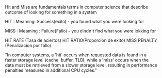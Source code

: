 
Hit and Miss are fundamentals terms in computer  science that describe outcome of looking for something in a system 

HIT :
Meaming: Success(exito) - you found what you were looking for

MISS : 
Meaming : Failure(Fallo) - you dindn´t find what you were lokking for


HIT RATE (Tasa de aciertos)
HIT RATIO(Proporcion de exito)
MISS PENALTY (Penalizacion por fallo)

"In computer systems, a 'hit' occurs when requested data is found in a faster storage level (cache, buffer, TLB), while a 'miss' occurs when the data must be retrieved from a slower storage level, resulting in performance penalties measured in additional CPU cycles."